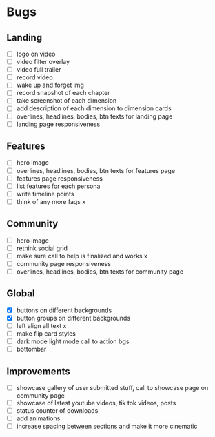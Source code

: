 # Bugs

## Landing

- [ ] logo on video
- [ ] video filter overlay
- [ ] video full trailer
- [ ] record video
- [ ] wake up and forget img
- [ ] record snapshot of each chapter
- [ ] take screenshot of each dimension
- [ ] add description of each dimension to dimension cards
- [ ] overlines, headlines, bodies, btn texts for landing page
- [ ] landing page responsiveness

## Features

- [ ] hero image
- [ ] overlines, headlines, bodies, btn texts for features page
- [ ] features page responsiveness
- [ ] list features for each persona
- [ ] write timeline points
- [ ] think of any more faqs x

## Community

- [ ] hero image
- [ ] rethink social grid
- [ ] make sure call to help is finalized and works x
- [ ] community page responsiveness
- [ ] overlines, headlines, bodies, btn texts for community page

## Global

- [x] buttons on different backgrounds
- [x] button groups on different backgrounds
- [ ] left align all text x
- [ ] make flip card styles
- [ ] dark mode light mode call to action bgs
- [ ] bottombar

## Improvements

- [ ] showcase gallery of user submitted stuff, call to showcase page on community page
- [ ] showcase of latest youtube videos, tik tok videos, posts
- [ ] status counter of downloads
- [ ] add animations
- [ ] increase spacing between sections and make it more cinematic
